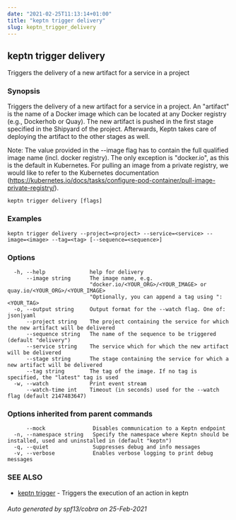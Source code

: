 ```yaml
---
date: "2021-02-25T11:13:14+01:00"
title: "keptn trigger delivery"
slug: keptn_trigger_delivery
---
```

## keptn trigger delivery

Triggers the delivery of a new artifact for a service in a project

### Synopsis

Triggers the delivery of a new artifact for a service in a project.
An "artifact" is the name of a Docker image which can be located at any Docker registry (e.g., Dockerhob or Quay).
The new artifact is pushed in the first stage specified in the Shipyard of the project. Afterwards, Keptn takes care
of deploying the artifact to the other stages as well.

Note: The value provided in the --image flag has to contain the full qualified image name (incl. docker registry).
The only exception is "docker.io", as this is the default in Kubernetes.
For pulling an image from a private registry, we would like to refer to the Kubernetes documentation (https://kubernetes.io/docs/tasks/configure-pod-container/pull-image-private-registry/).


```
keptn trigger delivery [flags]
```

### Examples

```
keptn trigger delivery --project=<project> --service=<service> --image=<image> --tag=<tag> [--sequence=<sequence>]
```

### Options

```
  -h, --help              help for delivery
      --image string      The image name, e.g.
                          "docker.io/<YOUR_ORG>/<YOUR_IMAGE> or quay.io/<YOUR_ORG>/<YOUR_IMAGE>
                          "Optionally, you can append a tag using ":<YOUR_TAG>
  -o, --output string     Output format for the --watch flag. One of: json|yaml
      --project string    The project containing the service for which the new artifact will be delivered
      --sequence string   The name of the sequence to be triggered (default "delivery")
      --service string    The service which for which the new artifact will be delivered
      --stage string      The stage containing the service for which a new artifact will be delivered
      --tag string        The tag of the image. If no tag is specified, the "latest" tag is used
  -w, --watch             Print event stream
      --watch-time int    Timeout (in seconds) used for the --watch flag (default 2147483647)
```

### Options inherited from parent commands

```
      --mock               Disables communication to a Keptn endpoint
  -n, --namespace string   Specify the namespace where Keptn should be installed, used and uninstalled in (default "keptn")
  -q, --quiet              Suppresses debug and info messages
  -v, --verbose            Enables verbose logging to print debug messages
```

### SEE ALSO

* [keptn trigger](../keptn_trigger/)	 - Triggers the execution of an action in keptn

###### Auto generated by spf13/cobra on 25-Feb-2021
